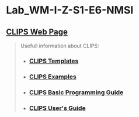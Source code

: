 # Lab_WM-I-Z-S1-E6-NMSI

## [CLIPS Web Page](http://www.clipsrules.net/)

> Usefull information about CLIPS:
>* ### [CLIPS Templates](https://stackoverflow.com/questions/52979526/clipstemplates-family-relations-trouble-with-handling-templates-and-initial)
>* ### [CLIPS Examples](https://drive.google.com/file/d/1NqQKGtbPeYx8Q-4xnOnDWtSguFCVDrqw/view)
>* ### [CLIPS Basic Programming Guide](http://www.clipsrules.net/bpg631.pdf)
>* ### [CLIPS User's Guide](http://www.clipsrules.net/ug631.pdf)
